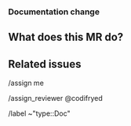 <!-- 
Please fill out the template below. These HTML comments will not be rendered so there's no need to delete them. 
Do *not* close any issues yourself, we will close things once done/handled accordingly.
For checklists put an x inside the [ ] like this: [x] to mark the checkbox.
The actions at the end of this template will be done automatically once submitted.
-->

### Documentation change

<!-- Use this for anything documentation related, from issues with the readme to a wiki addition. -->

## What does this MR do?

<!-- Briefly describe what this MR is about -->

## Related issues

<!-- Link related issues below.  i.e. Resolves #1234 -->

/assign me

/assign_reviewer @codifryed

/label ~"type::Doc"
